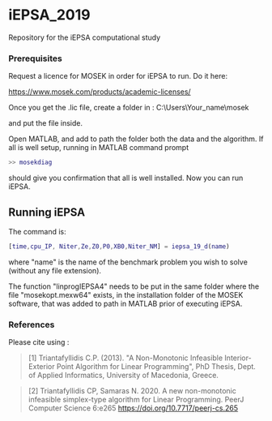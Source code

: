 # iEPSA_2019
Repository for the iEPSA computational study

### Prerequisites
Request a licence for MOSEK in order for iEPSA to run. Do it here:

https://www.mosek.com/products/academic-licenses/

Once you get the .lic file, create a folder in :  C:\Users\Your_name\mosek

and put the file inside.

Open MATLAB, and add to path the folder both the data and the algorithm. 
If all is well setup, running in MATLAB command prompt

```Matlab
>> mosekdiag
```

should give you confirmation that all is well installed. Now you can run iEPSA.


## Running iEPSA

The command is:

```Matlab
[time,cpu_IP, Niter,Ze,Z0,P0,XB0,Niter_NM] = iepsa_19_d(name)
```

where "name" is the name of the benchmark problem you wish to solve (without any file extension).

The function "linprogIEPSA4" needs to be put in the same folder where the file "mosekopt.mexw64" exists, in the installation folder of the MOSEK software, that was added to path in MATLAB prior of executing iEPSA.

### References
Please cite using :

> [1] Triantafyllidis C.P. (2013). "A Non-Monotonic Infeasible Interior-Exterior Point Algorithm for Linear Programming", PhD Thesis, Dept. of Applied Informatics, University of Macedonia, Greece.

> [2] Triantafyllidis CP, Samaras N. 2020. A new non-monotonic infeasible simplex-type algorithm for Linear Programming. PeerJ Computer Science 6:e265 https://doi.org/10.7717/peerj-cs.265
